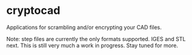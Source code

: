 cryptocad
=========

Applications for scrambling and/or encrypting your CAD files.


Note: step files are currently the only formats supported. IGES and STL next. This is still very much a work in progress. Stay tuned for more.
